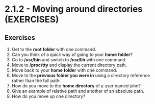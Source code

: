 # 2.1.2 - Moving around directories \(EXERCISES\)

## Exercises

1. Get to the **root folder** with one command.
2. Can you think of a quick way of going to your **home folder**?
3. Go to **/usr/bin** and switch to **/usr/lib** with one command.
4. Move to **/proc/tty** and display the current directory path.
5. Move back to your **home folder** with one command.
6. Move to the **previous folder you were in** using a directory reference rather than the full path.
7. How do you move to the **home directory** of a user named john?
8. Give an example of relative path and another of an absolute path.
9. How do you move up one directory?

